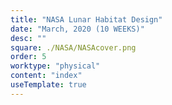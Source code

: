 ```yaml
---
title: "NASA Lunar Habitat Design"
date: "March, 2020 (10 WEEKS)"
desc: ""
square: ./NASA/NASAcover.png
order: 5
worktype: "physical"
content: "index"
useTemplate: true
---
```


<style>

</style>
